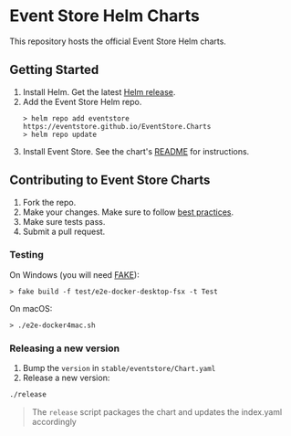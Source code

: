 # Event Store Helm Charts
This repository hosts the official Event Store Helm charts.

## Getting Started
1. Install Helm. Get the latest [Helm release](https://github.com/helm/helm#install).
2. Add the Event Store Helm repo.
    ```
    > helm repo add eventstore https://eventstore.github.io/EventStore.Charts
    > helm repo update
    ```
3. Install Event Store. See the chart's [README](./stable/eventstore/README.md) for instructions.

## Contributing to Event Store Charts
1. Fork the repo.
2. Make your changes. Make sure to follow [best practices](https://github.com/helm/helm/tree/master/docs/chart_best_practices).
3. Make sure tests pass.
4. Submit a pull request.

### Testing
On Windows (you will need [FAKE](https://fake.build/fake-gettingstarted.html)):
```
> fake build -f test/e2e-docker-desktop-fsx -t Test
```
On macOS:
```
> ./e2e-docker4mac.sh
```

### Releasing a new version

1. Bump the `version` in `stable/eventstore/Chart.yaml`
2. Release a new version: 
```bash
./release
```
> The `release` script packages the chart and updates the index.yaml accordingly 
